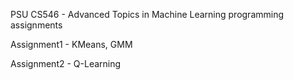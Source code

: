 PSU CS546 - Advanced Topics in Machine Learning programming assignments

Assignment1 - KMeans, GMM

Assignment2 - Q-Learning